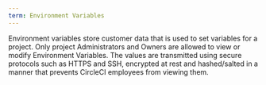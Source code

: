 ```yaml
---
term: Environment Variables
---
```


Environment variables store customer data that is used to set variables for a project. Only project Administrators and Owners are allowed to view or modify Environment Variables. The values are transmitted using secure protocols such as HTTPS and SSH, encrypted at rest and hashed/salted in a manner that prevents CircleCI employees from viewing them.
